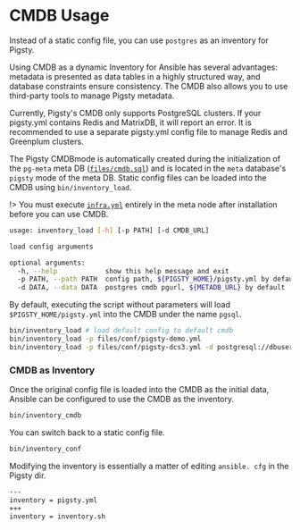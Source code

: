 # CMDB Usage

Instead of a static config file, you can use `postgres` as an inventory for Pigsty.

Using CMDB as a dynamic Inventory for Ansible has several advantages: metadata is presented as data tables in a highly structured way, and database constraints ensure consistency. The CMDB also allows you to use third-party tools to manage Pigsty metadata.

Currently, Pigsty's CMDB only supports PostgreSQL clusters. If your pigsty.yml contains Redis and MatrixDB, it will report an error. It is recommended to use a separate pigsty.yml config file to manage Redis and Greenplum clusters. 

The Pigsty CMDBmode is automatically created during the initialization of the `pg-meta` meta DB ([`files/cmdb.sql`](https://github.com/Vonng/pigsty/blob/master/files/cmdb.sql)) and is located in the `meta` database's ` pigsty` mode of the meta DB. Static config files can be loaded into the CMDB using `bin/inventory_load`.

!>  You must execute [`infra.yml`](p-infra.md#infra) entirely in the meta node after installation before you can use CMDB.

```bash 
usage: inventory_load [-h] [-p PATH] [-d CMDB_URL]

load config arguments

optional arguments:
  -h, --help            show this help message and exit
  -p PATH, --path PATH  config path, ${PIGSTY_HOME}/pigsty.yml by default
  -d DATA, --data DATA  postgres cmdb pgurl, ${METADB_URL} by default
```

By default, executing the script without parameters will load `$PIGSTY_HOME/pigsty.yml` into the CMDB under the name `pgsql`.

```bash
bin/inventory_load # load default config to default cmdb
bin/inventory_load -p files/conf/pigsty-demo.yml
bin/inventory_load -p files/conf/pigsty-dcs3.yml -d postgresql://dbuser_meta:DBUser.Meta@10.10.10.10:5432/meta
```


### CMDB as Inventory

Once the original config file is loaded into the CMDB as the initial data, Ansible can be configured to use the CMDB as the inventory.


```bash
bin/inventory_cmdb
```

You can switch back to a static config file. 

```bash
bin/inventory_conf
```


Modifying the inventory is essentially a matter of editing ``ansible. cfg`` in the Pigsty dir.

```bash
---
inventory = pigsty.yml
+++
inventory = inventory.sh
```
